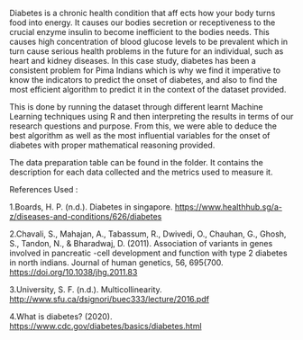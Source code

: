 Diabetes is a chronic health condition that aff ects how your body turns food into energy. It causes our bodies secretion or receptiveness to the crucial enzyme insulin to become inefficient to the bodies needs. This causes high concentration of blood glucose levels to be prevalent which in turn cause serious health problems in the future for an individual, such as heart and kidney diseases. In this case study, diabetes has been a consistent problem for Pima Indians which is why we find it imperative to know the indicators to predict the onset of diabetes, and also to find the most efficient algorithm to predict it in the context of the dataset provided. 

This is done by running the dataset through different learnt Machine Learning techniques using R and then interpreting the results in terms of our research questions and purpose. From this, we were able to deduce the best algorithm as well as the most influential variables for the onset of diabetes with proper mathematical reasoning provided.

The data preparation table can be found in the folder. It contains the description for each data collected and the metrics used to measure it.

References Used :

1.Boards, H. P. (n.d.). Diabetes in singapore. https://www.healthhub.sg/a-z/diseases-and-conditions/626/diabetes

2.Chavali, S., Mahajan, A., Tabassum, R., Dwivedi, O., Chauhan, G., Ghosh, S., Tandon, N., & Bharadwaj, D. (2011). Association of variants in genes involved in pancreatic -cell development and function with type 2 diabetes in north indians. Journal of human genetics, 56, 695{700. https://doi.org/10.1038/jhg.2011.83

3.University, S. F. (n.d.). Multicollinearity. http://www.sfu.ca/dsignori/buec333/lecture/2016.pdf

4.What is diabetes? (2020). https://www.cdc.gov/diabetes/basics/diabetes.html


